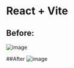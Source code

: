 # React + Vite
## Before:
![image](https://github.com/user-attachments/assets/d9da3dc5-9fce-4497-a587-f151e6ce77eb)

##After
![image](https://github.com/user-attachments/assets/d1be3bf1-2311-4037-aeed-91b7f308ef93)

